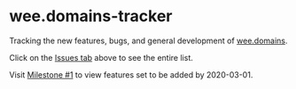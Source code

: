 # wee.domains-tracker
Tracking the new features, bugs, and general development of [wee.domains](https://wee.domains).

Click on the [Issues tab](https://github.com/timbowhite/wee.domains-tracker/issues) above to see the entire list.

Visit [Milestone #1](https://github.com/timbowhite/wee.domains-tracker/milestone/1) to view features set to be added by 2020-03-01.
